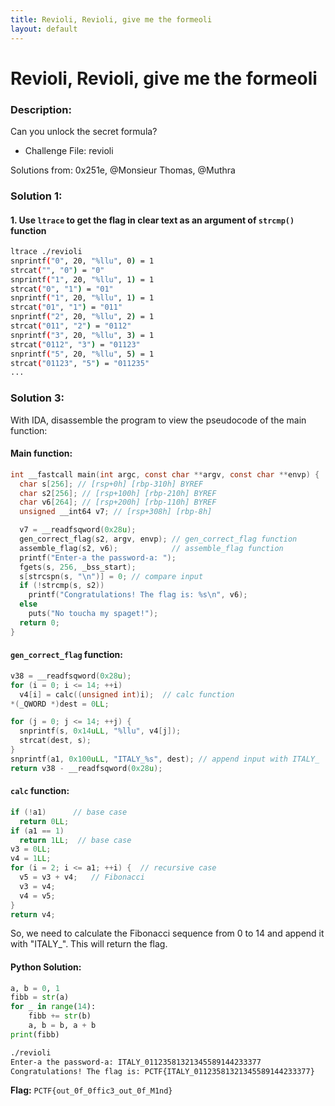```yaml
---
title: Revioli, Revioli, give me the formeoli
layout: default
---
```


# Revioli, Revioli, give me the formeoli	

### Description:

Can you unlock the secret formula?

- Challenge File: revioli

Solutions from: 0x251e, @Monsieur Thomas, @Muthra

### Solution 1:

#### 1. Use `ltrace` to get the flag in clear text as an argument of `strcmp()` function

```bash
ltrace ./revioli
snprintf("0", 20, "%llu", 0) = 1
strcat("", "0") = "0"
snprintf("1", 20, "%llu", 1) = 1
strcat("0", "1") = "01"
snprintf("1", 20, "%llu", 1) = 1
strcat("01", "1") = "011"
snprintf("2", 20, "%llu", 2) = 1
strcat("011", "2") = "0112"
snprintf("3", 20, "%llu", 3) = 1
strcat("0112", "3") = "01123"
snprintf("5", 20, "%llu", 5) = 1
strcat("01123", "5") = "011235"
...
```

### Solution 3:

With IDA, disassemble the program to view the pseudocode of the main function:

#### Main function:

```c
int __fastcall main(int argc, const char **argv, const char **envp) {
  char s[256]; // [rsp+0h] [rbp-310h] BYREF
  char s2[256]; // [rsp+100h] [rbp-210h] BYREF
  char v6[264]; // [rsp+200h] [rbp-110h] BYREF
  unsigned __int64 v7; // [rsp+308h] [rbp-8h]

  v7 = __readfsqword(0x28u);
  gen_correct_flag(s2, argv, envp); // gen_correct_flag function
  assemble_flag(s2, v6);            // assemble_flag function
  printf("Enter-a the password-a: ");
  fgets(s, 256, _bss_start);
  s[strcspn(s, "\n")] = 0; // compare input
  if (!strcmp(s, s2))
    printf("Congratulations! The flag is: %s\n", v6);
  else
    puts("No toucha my spaget!");
  return 0;
}
```

#### `gen_correct_flag` function:

```c
v38 = __readfsqword(0x28u);
for (i = 0; i <= 14; ++i)
  v4[i] = calc((unsigned int)i);  // calc function
*(_QWORD *)dest = 0LL;

for (j = 0; j <= 14; ++j) {
  snprintf(s, 0x14uLL, "%llu", v4[j]);
  strcat(dest, s);
}
snprintf(a1, 0x100uLL, "ITALY_%s", dest); // append input with ITALY_
return v38 - __readfsqword(0x28u);
```

#### `calc` function:

```c
if (!a1)      // base case
  return 0LL;
if (a1 == 1)
  return 1LL;  // base case
v3 = 0LL;
v4 = 1LL;
for (i = 2; i <= a1; ++i) {  // recursive case
  v5 = v3 + v4;   // Fibonacci 
  v3 = v4;
  v4 = v5;
}
return v4;
```

So, we need to calculate the Fibonacci sequence from 0 to 14 and append it with "ITALY_". This will return the flag.

#### Python Solution:

```python
a, b = 0, 1
fibb = str(a)
for _ in range(14):
    fibb += str(b)
    a, b = b, a + b
print(fibb)
```

```bash
./revioli
Enter-a the password-a: ITALY_01123581321345589144233377
Congratulations! The flag is: PCTF{ITALY_01123581321345589144233377}
```

**Flag:** `PCTF{out_0f_0ffic3_out_0f_M1nd}`
